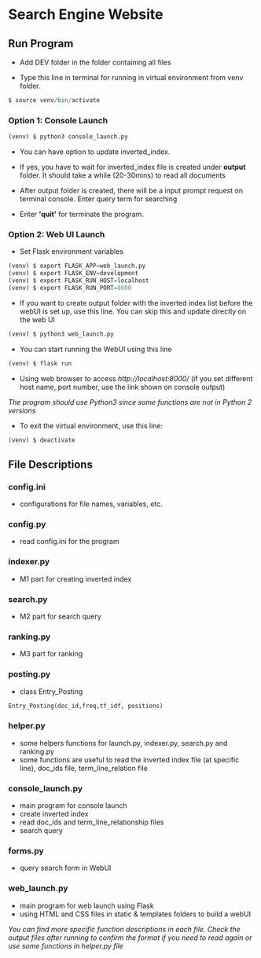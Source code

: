 # Search Engine Website

## Run Program

- Add DEV folder in the folder containing all files


- Type this line in terminal for running in virtual environment from venv folder.

```python
$ source venv/bin/activate
```

### Option 1: Console Launch
```python
(venv) $ python3 console_launch.py
```

- You can have option to update inverted_index.

- If yes, you have to wait for inverted_index file is created under **output** folder. It should take a while (20-30mins) to read all documents

- After output folder is created, there will be a input prompt request on terminal console. Enter query term for searching

- Enter **'quit'** for terminate the program.


### Option 2: Web UI Launch

- Set Flask environment variables

```python
(venv) $ export FLASK_APP=web_launch.py
(venv) $ export FLASK_ENV=development
(venv) $ export FLASK_RUN_HOST=localhost
(venv) $ export FLASK_RUN_PORT=8000
```

- If you want to create output folder with the inverted index list before the webUI is set up, use this line. You can skip this and update directly on the web UI

```python
(venv) $ python3 web_launch.py
```

- You can start running the WebUI using this line

```python
(venv) $ flask run
```

- Using  web browser to access *http://localhost:8000/*  (if you set different host name, port number, use the link shown on console output)

*The program should use Python3 since some functions are not in Python 2 versions*

- To exit the virtual environment, use this line:

```python
(venv) $ deactivate
```

## File Descriptions

### config.ini

- configurations for file names, variables, etc.

### config.py
- read config.ini for the program

### indexer.py
- M1 part for creating inverted index

### search.py
- M2 part for search query

### ranking.py
- M3 part for ranking

### posting.py
- class Entry_Posting
```python
Entry_Posting(doc_id,freq,tf_idf, positions)
```

### helper.py
- some helpers functions for launch.py, indexer.py, search.py and ranking.py
- some functions are useful to read the inverted index file (at specific line), doc_ids file, term_line_relation file

### console_launch.py
- main program for console launch
- create inverted index
- read doc_ids and term_line_relationship files
- search query

### forms.py
- query search form in WebUI

### web_launch.py
- main program for web launch using Flask
- using HTML and CSS files in static & templates folders to build a webUI

*You can find more specific function descriptions in each file. Check the output files after running to confirm the format if you need to read again or use some functions in helper.py file*

